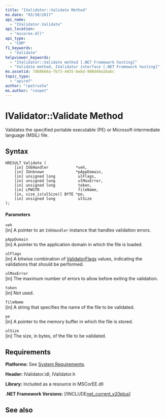 ```yaml
---
title: "IValidator::Validate Method"
ms.date: "03/30/2017"
api_name: 
  - "IValidator.Validate"
api_location: 
  - "mscoree.dll"
api_type: 
  - "COM"
f1_keywords: 
  - "Validate"
helpviewer_keywords: 
  - "IValidator::Validate method [.NET Framework hosting]"
  - "Validate method, IValidator interface [.NET Framework hosting]"
ms.assetid: 7d68666a-fb73-4455-bebd-908d49a16abc
topic_type: 
  - "apiref"
author: "rpetrusha"
ms.author: "ronpet"
---
```

# IValidator::Validate Method
Validates the specified portable executable (PE) or Microsoft intermediate language (MSIL) file.  
  
## Syntax  
  
```  
HRESULT Validate (  
    [in] IVEHandler            *veh,  
    [in] IUnknown              *pAppDomain,  
    [in] unsigned long          ulFlags,  
    [in] unsigned long          ulMaxError,  
    [in] unsigned long          token,  
    [in] LPWSTR                 fileName,  
    [in, size_is(ulSize)] BYTE *pe,  
    [in] unsigned long          ulSize  
);  
```  
  
#### Parameters  
 `veh`  
 [in] A pointer to an `IVEHandler` instance that handles validation errors.  
  
 `pAppDomain`  
 [in] A pointer to the application domain in which the file is loaded.  
  
 `ulFlags`  
 [in] A bitwise combination of [ValidatorFlags](../../../../docs/framework/unmanaged-api/hosting/validatorflags-enumeration.md) values, indicating the validations that should be performed.  
  
 `ulMaxError`  
 [in] The maximum number of errors to allow before exiting the validation.  
  
 `token`  
 [in] Not used.  
  
 `fileName`  
 [in] A string that specifies the name of the file to be validated.  
  
 `pe`  
 [in] A pointer to the memory buffer in which the file is stored.  
  
 `ulSize`  
 [in] The size, in bytes, of the file to be validated.  
  
## Requirements  
 **Platforms:** See [System Requirements](../../../../docs/framework/get-started/system-requirements.md).  
  
 **Header:** IValidator.idl, IValidator.h  
  
 **Library:** Included as a resource in MSCorEE.dll  
  
 **.NET Framework Versions:** [!INCLUDE[net_current_v20plus](../../../../includes/net-current-v20plus-md.md)]  
  
## See also

